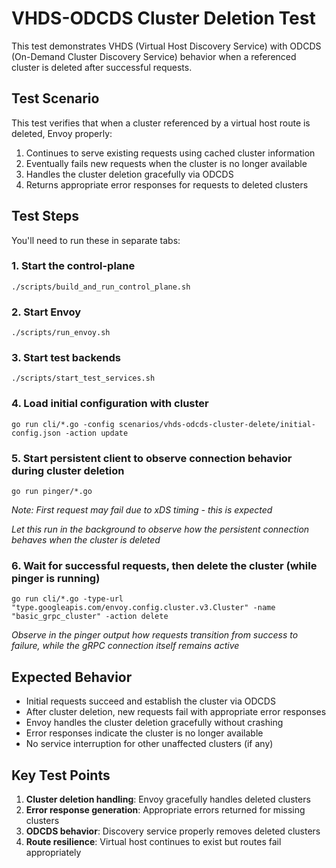 # VHDS-ODCDS Cluster Deletion Test

This test demonstrates VHDS (Virtual Host Discovery Service) with ODCDS (On-Demand Cluster Discovery Service) behavior when a referenced cluster is deleted after successful requests.

## Test Scenario

This test verifies that when a cluster referenced by a virtual host route is deleted, Envoy properly:
1. Continues to serve existing requests using cached cluster information
2. Eventually fails new requests when the cluster is no longer available
3. Handles the cluster deletion gracefully via ODCDS
4. Returns appropriate error responses for requests to deleted clusters

## Test Steps

You'll need to run these in separate tabs:

### 1. Start the control-plane
```
./scripts/build_and_run_control_plane.sh
```

### 2. Start Envoy
```
./scripts/run_envoy.sh
```

### 3. Start test backends
```
./scripts/start_test_services.sh
```

### 4. Load initial configuration with cluster
```
go run cli/*.go -config scenarios/vhds-odcds-cluster-delete/initial-config.json -action update
```

### 5. Start persistent client to observe connection behavior during cluster deletion
```
go run pinger/*.go
```
*Note: First request may fail due to xDS timing - this is expected*

*Let this run in the background to observe how the persistent connection behaves when the cluster is deleted*

### 6. Wait for successful requests, then delete the cluster (while pinger is running)
```
go run cli/*.go -type-url "type.googleapis.com/envoy.config.cluster.v3.Cluster" -name "basic_grpc_cluster" -action delete
```

*Observe in the pinger output how requests transition from success to failure, while the gRPC connection itself remains active*

## Expected Behavior

- Initial requests succeed and establish the cluster via ODCDS
- After cluster deletion, new requests fail with appropriate error responses
- Envoy handles the cluster deletion gracefully without crashing
- Error responses indicate the cluster is no longer available
- No service interruption for other unaffected clusters (if any)

## Key Test Points

1. **Cluster deletion handling**: Envoy gracefully handles deleted clusters
2. **Error response generation**: Appropriate errors returned for missing clusters
3. **ODCDS behavior**: Discovery service properly removes deleted clusters
4. **Route resilience**: Virtual host continues to exist but routes fail appropriately
